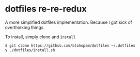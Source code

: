 # dotfiles re-re-redux

A more simplified dotfiles implementation. Because I got sick of overthinking things.

To install, simply clone and `install`

```sh
$ git clone https://github.com/blahspam/dotfiles ~/.dotfiles
$ ./dotfiles/install.sh
```
